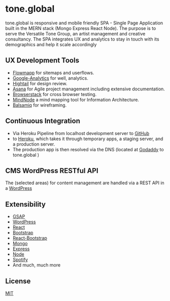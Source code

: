 # tone.global

tone.global is responsive and mobile friendly SPA - Single Page Application built in the MERN stack (Mongo Express React Node). The purpose is to serve the Versatile Tone Group, an artist management and creative consultancy. The SPA integrates UX and analytics to stay in touch with its demographics and help it scale accordingly 

## UX Development Tools

- [Flowmapp](https://www.flowmapp.com/) for sitemaps and userflows.
- [Google-Analytics](https://analytics.google.com/) for well, analytics.
- [Hightail](https://spaces.hightail.com/) for design review.
- [Asana](https://app.asana.com/) for Agile project management including extensive documentation.
- [Browserstack](https://www.browserstack.com/) for cross browser testing.
- [MindNode](https://apps.apple.com/us/app/mindnode-mind-map/) a mind mapping tool for Information Architecture.
- [Balsamiq](https://balsamiq.com/) for wireframing.

## Continuous Integration

- Via Heroku Pipeline from localhost development server to [GitHub](https://github.com/) 
- to [Heroku](https://dashboard.heroku.comlines/), which takes it through temporary apps, a staging server, and a production server.
- The production app is then resolved via the DNS (located at [Godaddy](https://godaddy.com) to tone.global )

## CMS WordPress RESTful API

The (selected areas) for content management are handled via a REST API in a [WordPress](https://versatileco.me/wp-admin)

## Extensibility

- [GSAP](https://greensock.com/)
- [WordPress](https://developer.wordpress.org/rest-api/)
- [React](https://reactjs.org/)
- [Bootstrap](https://getbootstrap.com/)
- [React-Bootstrap](https://react-bootstrap.github.io/)
- [Mongo](https://www.mongodb.com/)
- [Express](https://expressjs.com/)
- [Node](https://nodejs.org/en/)
- [Spotify](https://developer.spotify.com/documentation/web-api/)
- And much, much more




## License
[MIT](https://choosealicense.com/licenses/mit/)